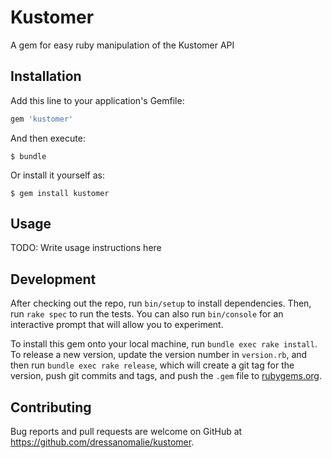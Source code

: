 # Kustomer

A gem for easy ruby manipulation of the Kustomer API

## Installation

Add this line to your application's Gemfile:

```ruby
gem 'kustomer'
```

And then execute:

    $ bundle

Or install it yourself as:

    $ gem install kustomer

## Usage

TODO: Write usage instructions here

## Development

After checking out the repo, run `bin/setup` to install dependencies. Then, run `rake spec` to run the tests. You can also run `bin/console` for an interactive prompt that will allow you to experiment.

To install this gem onto your local machine, run `bundle exec rake install`. To release a new version, update the version number in `version.rb`, and then run `bundle exec rake release`, which will create a git tag for the version, push git commits and tags, and push the `.gem` file to [rubygems.org](https://rubygems.org).

## Contributing

Bug reports and pull requests are welcome on GitHub at https://github.com/dressanomalie/kustomer.
